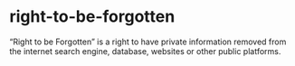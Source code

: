 # right-to-be-forgotten
“Right to be Forgotten” is a right to have private information removed from the internet search engine, database, websites or other public platforms.
